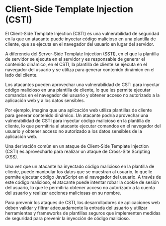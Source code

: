 # Client-Side Template Injection (CSTI)

El Client-Side Template Injection (CSTI) es una vulnerabilidad de seguridad en la que un atacante puede inyectar código malicioso en una plantilla de cliente, que se ejecuta en el navegador del usuario en lugar del servidor.

A diferencia del Server-Side Template Injection (SSTI), en el que la plantilla de servidor se ejecuta en el servidor y es responsable de generar el contenido dinámico, en el CSTI, la plantilla de cliente se ejecuta en el navegador del usuario y se utiliza para generar contenido dinámico en el lado del cliente.

Los atacantes pueden aprovechar una vulnerabilidad de CSTI para inyectar código malicioso en una plantilla de cliente, lo que les permite ejecutar comandos en el navegador del usuario y obtener acceso no autorizado a la aplicación web y a los datos sensibles.

Por ejemplo, imagina que una aplicación web utiliza plantillas de cliente para generar contenido dinámico. Un atacante podría aprovechar una vulnerabilidad de CSTI para inyectar código malicioso en la plantilla de cliente, lo que permitiría al atacante ejecutar comandos en el navegador del usuario y obtener acceso no autorizado a los datos sensibles de la aplicación web.

Una derivación común en un ataque de Client-Side Template Injection (CSTI) es aprovecharlo para realizar un ataque de Cross-Site Scripting (XSS).

Una vez que un atacante ha inyectado código malicioso en la plantilla de cliente, puede manipular los datos que se muestran al usuario, lo que le permite ejecutar código JavaScript en el navegador del usuario. A través de este código malicioso, el atacante puede intentar robar la cookie de sesión del usuario, lo que le permitiría obtener acceso no autorizado a la cuenta del usuario y realizar acciones maliciosas en su nombre.

Para prevenir los ataques de CSTI, los desarrolladores de aplicaciones web deben validar y filtrar adecuadamente la entrada del usuario y utilizar herramientas y frameworks de plantillas seguros que implementen medidas de seguridad para prevenir la inyección de código malicioso.
